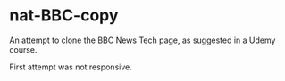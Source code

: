 # nat-BBC-copy

An attempt to clone the BBC News Tech page, as suggested in a Udemy course.

First attempt was not responsive.

